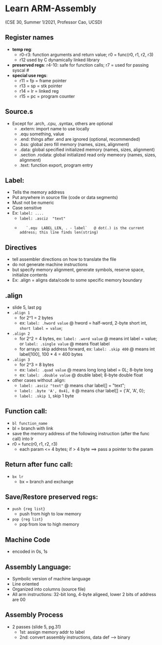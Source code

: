 # Learn ARM-Assembly
(CSE 30, Summer 1/2021, Professor Cao, UCSD)

## Register names
- __temp reg__: 
  - r0-r3: function arguments and return value; r0 = func(r0, r1, r2, r3)
  - r12 used by C dynamically linked library
- __preserved regs__: r4-10: safe for function calls; r7 = used for passing syscal #
- __special use regs__:
  - r11 = fp = frame pointer
  - r13 = sp = stk pointer
  - r14 = lr = linked reg
  - r15 = pc = program counter

## Source.s
- Except for .arch, .cpu, .syntax, others are optional
  - .extern: import name to use locally
  - .equ something, value
  - .end: things after .end are ignored (optional, recommended)
  - .bss: global zero fill memory (names, sizes, alignment)
  - .data: global specified initialized memory (names, sizes, alignment)
  - .section .rodata: global initialized read only memeory (names, sizes, alignment)
  - .text: function export, program entry

## Label:
- Tells the memory address
- Put anywhere in source file (code or data segments)
- Must not be numeric
- Case sensitive
- Ex: `label: ....`
  - `label: .asciz  "text" `
  -        `.equ  LABEL_LEN, . - label`   @ dot(.) is the current address; this line finds len(string) 

## Directives
- tell assembler directions on how to translate the file
- do not generate machine instructions
- but specify memory alignment, generate symbols, reserve space, initialize contents
- Ex: .align = aligns data/code to some specific memory boundary 

## .align
- slide 5, last pg
- `.align 1`
  - for 2^1 = 2 bytes
  - ex: `label: .hword value` @ hword = half-word, 2-byte short int, `short label = value`;
- `.align 2` 
  - for 2^2 = 4 bytes, ex: `label: .word value` @ means int label = value; or `label: .single value` @ means float label
  - for arrays: skip address forward, ex: `label: .skip 400` @ means int label[100], 100 * 4 = 400 bytes
- `.align 3`
  - for 2^3 = 8 bytes
  - ex: `label: .quad value` @ means long long label = 0L; 8-byte long
  - ex: `label: .double value` @ double label; 8-byte double float
- other cases without .align:
  - `label: .asciz "text"` @ means char label[] = "text";
  - `label: .byte 'A', 0x41, 0` @ means char label[] = {'A', 'A', 0};
  - `label: .skip 1`, skip 1 byte
 
## Function call:
-  `bl function_name`
  - bl = branch with link  
  - save the memory address of the following instruction (after the func call) into lr
- r0 = func(r0, r1, r2, r3)
  - each param <= 4 bytes; if > 4 byte ==> pass a pointer to the param 

## Return after func call:
- `bx lr`
  - bx = branch and exchange 

## Save/Restore preserved regs:
- `push {reg list}`
  - push from high to low memory
- `pop {reg list}`
  - pop from low to high memory  

## Machine Code
- encoded in 0s, 1s

## Assembly Language: 
- Symbolic version of machine language
- Line oriented
- Organized into columns (source file)
- All arm instructions: 32-bit long, 4-byte aligeed, lower 2 bits of address are 00

## Assembly Process
- 2 passes (slide 5, pg.31)
  - 1st: assign memory addr to label
  - 2nd: convert assembly instructions, data def --> binary
